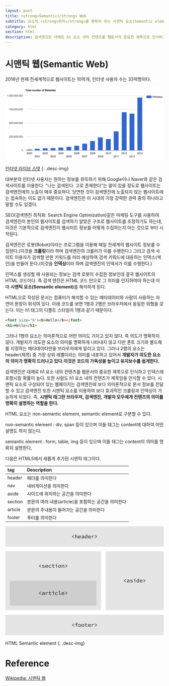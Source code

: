 ```yaml
---
layout: post
title: <strong>Semantic</strong> Web
subtitle: 요소의 <strong>의미</strong>를 명확히 하는 시맨틱 요소(Semantic element)와 검색 엔진
category: html
section: html
description: 검색엔진은 대체로 h1 요소 내의 컨텐츠를 웹문서의 중요한 제목으로 인식하고 인덱스에 포함시킬 확률이 높다. 또한 사람도 h1 요소 내의 컨텐츠가 제목임을 인식할 수 있다. 시맨틱 요소로 구성되어 있는 웹페이지는 검색엔진에 보다 의미론적으로 문서 정보를 전달할 수 있고 검색엔진 또한 시맨틱 요소를 이용하여 보다 효과적인 크롤링과 인덱싱이 가능하게 되었다. 즉, 시맨틱 태그란 브라우저, 검색엔진, 개발자 모두에게 컨텐츠의 의미를 명확히 설명하는 역할을 한다.
---
```


# 시맨틱 웹(Semantic Web)

2016년 현재 전세계적으로 웹사이트는 10억개, 인터넷 사용자 수는 33억명이다.

![Total number of Websites](/img/Total-number-of-Websites.png)

[인터넷 라이브 스탯](http://www.internetlivestats.com/)
{: .desc-img}

대부분의 인터넷 사용자는 원하는 정보를 취득하기 위해 Google이나 Naver와 같은 검색사이트를 이용한다. "나는 검색된다. 고로 존재한다"는 말이 있을 정도로 웹사이트는 검색엔진에의 노출이 매우 중요하다. 당연한 것이 검색엔진에 노출되지 않는 웹사이트에는 접속하는 이도 없기 때문이다. 검색엔진은 이 시대의 가장 강력한 권력 중의 하나라고 말할 수도 있겠다.

SEO(검색엔진 최적화: Search Engine Optimization)같은 마케팅 도구를 사용하여 검색엔진이 본인의 웹사이트를 검색하기 알맞은 구조로 웹사이트를 조정하기도 하는데, 이것은 기본적으로 검색엔진이 웹사이트 정보를 어떻게 수집하는지 아는 것으로 부터 시작된다.

검색엔진은 로봇(Robot)이라는 프로그램을 이용해 매일 전세계의 웹사이트 정보를 수집한다.(이것을 <strong>크롤링</strong>이라 하며 검색엔진의 크롤러가 이를 수행한다.) 그리고 검색 사이트 이용자가 검색할 만한 키워드를 미리 예상하여 검색 키워드에 대응하는 인덱스(색인)을 만들어 둔다.(이것을 <strong>인덱싱</strong>이라 하며 검색엔진의 인덱서가 이를 수행한다.)

인덱스를 생성할 때 사용되는 정보는 검색 로봇이 수집한 정보인데 결국 웹사이트의 HTML 코드이다. 즉 검색 엔진은 HTML 코드 만으로 그 의미를 인지하여야 하는데 이때 <strong>시맨틱 요소(Semantic element)</strong>를 해석하게 된다.

HTML으로 작성된 문서는 컴퓨터가 해석할 수 있는 메타데이터와 사람이 사용하는 자연어 문장이 뒤섞여 있다. 아래 코드를 보면 1행과 2행은 브라우저에서 동일한 외형을 갖는다. 이는 h1 태그의 디폴트 스타일이 1행과 같기 때문이다.

```html
<font size="6"><b>Hello</b></font>
<h1>Hello</h1>
```

<p class="result"></p>

그러나 1행의 요소는 의미론적으로 어떤 의미도 가지고 있지 않다. 즉 의도가 명확하지 않다. 개발자가 의도한 요소의 의미를 명확하게 나타내지 않고 다만 폰트 크기와 볼드체를 지정하는 메타데이터만을 브라우저에게 알리고 있다. 그러나 2행의 요소는 header(제목) 중 가장 상위 레벨이라는 의미를 내포하고 있어서 <strong>개발자가 의도한 요소의 의미가 명확히 드러나고 있다.이것은 코드의 가독성을 높이고 유지보수를 쉽게한다.</strong> 

검색엔진은 대체로 h1 요소 내의 컨텐츠를 웹문서의 중요한 제목으로 인식하고 인덱스에 포함시킬 확률이 높다. 또한 사람도 h1 요소 내의 컨텐츠가 제목임을 인식할 수 있다. 시맨틱 요소로 구성되어 있는 웹페이지는 검색엔진에 보다 의미론적으로 문서 정보를 전달할 수 있고 검색엔진 또한 시맨틱 요소를 이용하여 보다 효과적인 크롤링과 인덱싱이 가능하게 되었다. 즉, <strong> 시맨틱 태그란 브라우저, 검색엔진, 개발자 모두에게 컨텐츠의 의미를 명확히 설명하는 역할을 한다.</strong> 

HTML 요소는 non-semantic element, semantic element로 구분할 수 있다.

non-semantic element
: div, span 등이 있으며 이들 태그는 content에 대하여 어떤 설명도 하지 않는다.

semantic element
: form, table, img 등이 있으며 이들 태그는 content의 의미를 명확히 설명한다,

다음은 HTML5에서 새롭게 추가된 시맨틱 태그이다.

| tag      | Description |
|:-------- |:------------|
| header   | 헤더를 의미한다
| nav      | 네비게이션을 의미한다
| aside    | 사이드에 위치하는 공간을 의미한다
| section  | 본문의 여러 내용(article)을 포함하는 공간을 의미한다
| article  | 분문의 주내용이 들어가는 공간을 의미한다
| footer   | 푸터를 의미한다

![HTML5 semantic elements](/img/building-structure.png)

HTML Semantic element
{: .desc-img}

# Reference

[Wikipedia: 시맨틱 웹](https://ko.wikipedia.org/wiki/%EC%8B%9C%EB%A7%A8%ED%8B%B1_%EC%9B%B9)
